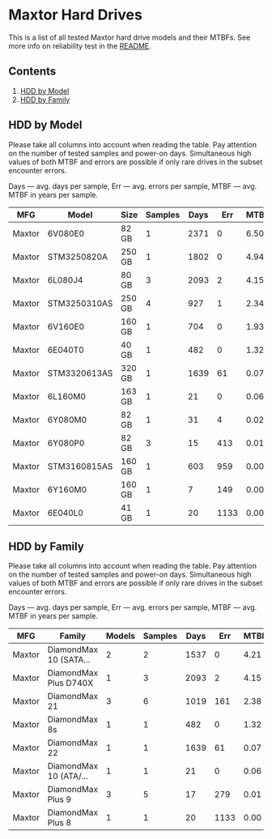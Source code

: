 Maxtor Hard Drives
==================

This is a list of all tested Maxtor hard drive models and their MTBFs. See more
info on reliability test in the [README](https://github.com/bsdhw/SMART).

Contents
--------

1. [ HDD by Model  ](#hdd-by-model)
2. [ HDD by Family ](#hdd-by-family)

HDD by Model
------------

Please take all columns into account when reading the table. Pay attention on the
number of tested samples and power-on days. Simultaneous high values of both MTBF
and errors are possible if only rare drives in the subset encounter errors.

Days — avg. days per sample,
Err  — avg. errors per sample,
MTBF — avg. MTBF in years per sample.

| MFG       | Model              | Size   | Samples | Days  | Err   | MTBF |
|-----------|--------------------|--------|---------|-------|-------|------|
| Maxtor    | 6V080E0            | 82 GB  | 1       | 2371  | 0     | 6.50   |
| Maxtor    | STM3250820A        | 250 GB | 1       | 1802  | 0     | 4.94   |
| Maxtor    | 6L080J4            | 80 GB  | 3       | 2093  | 2     | 4.15   |
| Maxtor    | STM3250310AS       | 250 GB | 4       | 927   | 1     | 2.34   |
| Maxtor    | 6V160E0            | 160 GB | 1       | 704   | 0     | 1.93   |
| Maxtor    | 6E040T0            | 40 GB  | 1       | 482   | 0     | 1.32   |
| Maxtor    | STM3320613AS       | 320 GB | 1       | 1639  | 61    | 0.07   |
| Maxtor    | 6L160M0            | 163 GB | 1       | 21    | 0     | 0.06   |
| Maxtor    | 6Y080M0            | 82 GB  | 1       | 31    | 4     | 0.02   |
| Maxtor    | 6Y080P0            | 82 GB  | 3       | 15    | 413   | 0.01   |
| Maxtor    | STM3160815AS       | 160 GB | 1       | 603   | 959   | 0.00   |
| Maxtor    | 6Y160M0            | 160 GB | 1       | 7     | 149   | 0.00   |
| Maxtor    | 6E040L0            | 41 GB  | 1       | 20    | 1133  | 0.00   |

HDD by Family
-------------

Please take all columns into account when reading the table. Pay attention on the
number of tested samples and power-on days. Simultaneous high values of both MTBF
and errors are possible if only rare drives in the subset encounter errors.

Days — avg. days per sample,
Err  — avg. errors per sample,
MTBF — avg. MTBF in years per sample.

| MFG       | Family                 | Models | Samples | Days  | Err   | MTBF |
|-----------|------------------------|--------|---------|-------|-------|------|
| Maxtor    | DiamondMax 10 (SATA... | 2      | 2       | 1537  | 0     | 4.21   |
| Maxtor    | DiamondMax Plus D740X  | 1      | 3       | 2093  | 2     | 4.15   |
| Maxtor    | DiamondMax 21          | 3      | 6       | 1019  | 161   | 2.38   |
| Maxtor    | DiamondMax 8s          | 1      | 1       | 482   | 0     | 1.32   |
| Maxtor    | DiamondMax 22          | 1      | 1       | 1639  | 61    | 0.07   |
| Maxtor    | DiamondMax 10 (ATA/... | 1      | 1       | 21    | 0     | 0.06   |
| Maxtor    | DiamondMax Plus 9      | 3      | 5       | 17    | 279   | 0.01   |
| Maxtor    | DiamondMax Plus 8      | 1      | 1       | 20    | 1133  | 0.00   |
